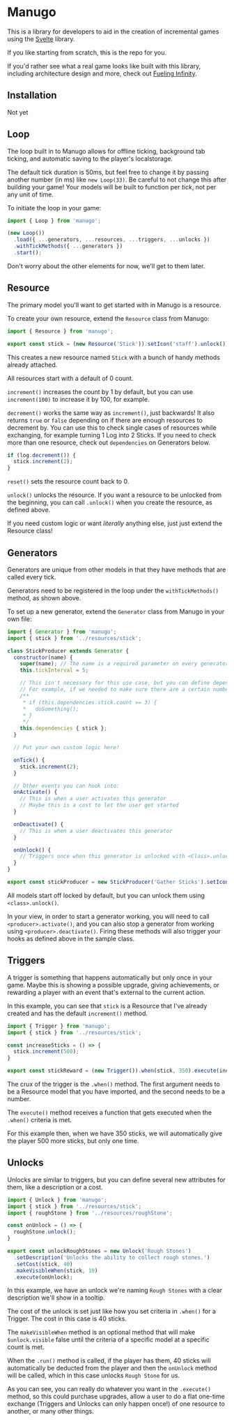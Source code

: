 # Manugo

This is a library for developers to aid in the creation of incremental games using the [Svelte](//github.com/sveltejs/svelte/) library.

If you like starting from scratch, this is the repo for you.

If you'd rather see what a real game looks like built with this library, including architecture design and more, check out [Fueling Infinity](//github.com/calebanthony/fuelinginfinity/).

## Installation
Not yet

## Loop
The loop built in to Manugo allows for offline ticking, background tab ticking, and automatic saving to the player's localstorage.

The default tick duration is 50ms, but feel free to change it by passing another number (in ms) like `new Loop(33)`. Be careful to not change this after building your game! Your models will be built to function per *tick*, not per any unit of time.

To initiate the loop in your game:

```js
import { Loop } from 'manugo';

(new Loop())
  .load({ ...generators, ...resources, ...triggers, ...unlocks })
  .withTickMethods({ ...generators })
  .start();
```

Don't worry about the other elements for now, we'll get to them later.

## Resource
The primary model you'll want to get started with in Manugo is a resource.

To create your own resource, extend the `Resource` class from Manugo:

```js
import { Resource } from 'manugo';

export const stick = (new Resource('Stick')).setIcon('staff').unlock();
```

This creates a new resource named `Stick` with a bunch of handy methods already attached.

All resources start with a default of 0 count.

`increment()` increases the count by 1 by default, but you can use `increment(100)` to increase it by 100, for example.

`decrement()` works the same way as `increment()`, just backwards! It also returns `true` or `false` depending on if there are enough resources to decrement by. You can use this to check single cases of resources while exchanging, for example turning 1 Log into 2 Sticks. If you need to check more than one resource, check out `dependencies` on Generators below.

```js
if (log.decrement()) {
  stick.increment(2);
}
```

`reset()` sets the resource count back to 0.

`unlock()` unlocks the resource. If you want a resource to be unlocked from the beginning, you can call `.unlock()` when you create the resource, as defined above.

If you need custom logic or want *literally* anything else, just just extend the Resource class!

## Generators
Generators are unique from other models in that they have methods that are called every tick.

Generators need to be registered in the loop under the `withTickMethods()` method, as shown above.

To set up a new generator, extend the `Generator` class from Manugo in your own file:

```js
import { Generator } from 'manugo';
import { stick } from '../resources/stick';

class StickProducer extends Generator {
  constructor(name) {
    super(name); // The name is a required parameter on every generator, don't forget to include it!
    this.tickInterval = 5;

    // This isn't necessary for this use case, but you can define dependencies to access their store values.
    // For example, if we needed to make sure there are a certain number of sticks before doing something:
    /**
     * if (this.dependencies.stick.count >= 3) {
     *   doSomething();
     * }
     */
    this.dependencies { stick };
  }

  // Put your own custom logic here!

  onTick() {
    stick.increment(2);
  }

  // Other events you can hook into:
  onActivate() {
    // This is when a user activates this generator
    // Maybe this is a cost to let the user get started
  }

  onDeactivate() {
    // This is when a user deactivates this generator
  }

  onUnlock() {
    // Triggers once when this generator is unlocked with <Class>.unlock()
  }
}

export const stickProducer = new StickProducer('Gather Sticks').setIcon('staff');
```

All models start off locked by default, but you can unlock them using `<class>.unlock()`.

In your view, in order to start a generator working, you will need to call `<producer>.activate()`, and you can also stop a generator from working using `<producer>.deactivate()`. Firing these methods will also trigger your hooks as defined above in the sample class.

## Triggers
A trigger is something that happens automatically but only once in your game. Maybe this is showing a possible upgrade, giving achievements, or rewarding a player with an event that's external to the current action.

In this example, you can see that `stick` is a Resource that I've already created and has the default `increment()` method.

```js
import { Trigger } from 'manugo';
import { stick } from '../resources/stick';

const increaseSticks = () => {
  stick.increment(500);
}

export const stickReward = (new Trigger()).when(stick, 350).execute(increaseSticks);
```

The crux of the trigger is the `.when()` method. The first argument needs to be a Resource model that you have imported, and the second needs to be a number.

The `execute()` method receives a function that gets executed when the `.when()` criteria is met.

For this example then, when we have 350 sticks, we will automatically give the player 500 more sticks, but only one time.

## Unlocks
Unlocks are similar to triggers, but you can define several new attributes for them, like a description or a cost.

```js
import { Unlock } from 'manugo';
import { stick } from '../resources/stick';
import { roughStone } from '../resources/roughStone';

const onUnlock = () => {
  roughStone.unlock();
}

export const unlockRoughStones = new Unlock('Rough Stones')
  .setDescription('Unlocks the ability to collect rough stones.')
  .setCost(stick, 40)
  .makeVisibleWhen(stick, 10)
  .execute(onUnlock);
```

In this example, we have an unlock we're naming `Rough Stones` with a clear description we'll show in a tooltip.

The cost of the unlock is set just like how you set criteria in `.when()` for a Trigger. The cost in this case is 40 sticks.

The `makeVisibleWhen` method is an optional method that will make `$unlock.visible` false until the criteria of a specific model at a specific count is met.

When the `.run()` method is called, if the player has them, 40 sticks will automatically be deducted from the player and then the `onUnlock` method will be called, which in this case unlocks `Rough Stone` for us.

As you can see, you can really do whatever you want in the `.execute()` method, so this could purchase upgrades, allow a user to do a flat one-time exchange (Triggers and Unlocks can only happen once!) of one resource to another, or many other things.
